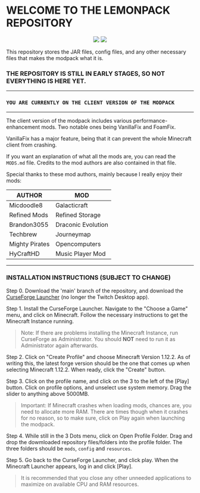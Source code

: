 # WELCOME TO THE LEMONPACK REPOSITORY

<p align="center">
    <a href="https://github.com/LemonHeadOnGit/lemonpack-modpack/issues" alt="Issues">
        <img src="https://img.shields.io/github/issues/LemonHeadOnGit/lemonpack-modpack" /></a>
    <a><img src="https://img.shields.io/badge/Version-v0.3.1-important" /></a>
</p>

This repository stores the JAR files, config files, and any other necessary files that makes the modpack what it is.

### THE REPOSITORY IS STILL IN EARLY STAGES, SO NOT EVERYTHING IS HERE YET.

---

### ` YOU ARE CURRENTLY ON THE CLIENT VERSION OF THE MODPACK `

---

The client version of the modpack includes various performance-enhancement mods. Two notable ones being VanillaFix and FoamFix.

VanillaFix has a major feature, being that it can prevent the whole Minecraft client from crashing.

If you want an explanation of what all the mods are, you can read the `MODS.md` file. Credits to the mod authors are also contained in that file.

Special thanks to these mod authors, mainly because I really enjoy their mods:

| AUTHOR | MOD |
| ------ | --- |
| Micdoodle8 | Galacticraft |
| Refined Mods | Refined Storage |
| Brandon3055 | Draconic Evolution |
| Techbrew | Journeymap |
| Mighty Pirates | Opencomputers |
| HyCraftHD | Music Player Mod |

-----

### INSTALLATION INSTRUCTIONS (SUBJECT TO CHANGE)

Step 0. Download the 'main' branch of the repository, and download the [CurseForge Launcher](https://curseforge.overwolf.com) (no longer the Twitch Desktop app).

Step 1. Install the CurseForge Launcher. Navigate to the "Choose a Game" menu, and click on Minecraft. Follow the necessary instructions to get the Minecraft Instance running.

>Note: If there are problems installing the Minecraft Instance, run CurseForge as Administrator. You should **NOT** need to run it as Administrator again afterwards.

Step 2. Click on "Create Profile" and choose Minecraft Version 1.12.2. As of writing this, the latest forge version should be the one that comes up when selecting Minecraft 1.12.2. When ready, click the "Create" button.

Step 3. Click on the profile name, and click on the 3 to the left of the [Play] button. Click on profile options, and unselect use system memory. Drag the slider to anything above 5000MB.

>Important: If Minecraft crashes when loading mods, chances are, you need to allocate more RAM. There are times though when it crashes for no reason, so to make sure, click on Play again when launching the modpack.

Step 4. While still in the 3 Dots menu, click on Open Profile Folder. Drag and drop the dowmloaded repository files/folders into the profile folder. The three folders should be `mods`, `config` and `resources`.

Step 5. Go back to the CurseForge Launcher, and click play. When the Minecraft Launcher appears, log in and click [Play].

>It is recommended that you close any other unneeded applications to maximize on available CPU and RAM resources.
